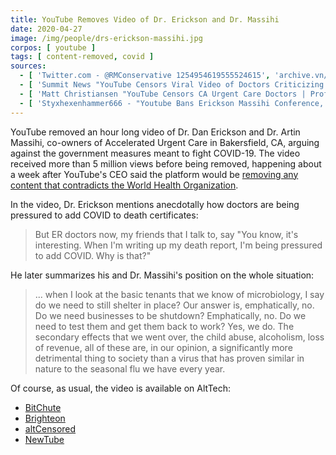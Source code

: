 ```yaml
---
title: YouTube Removes Video of Dr. Erickson and Dr. Massihi
date: 2020-04-27
image: /img/people/drs-erickson-massihi.jpg
corpos: [ youtube ]
tags: [ content-removed, covid ]
sources:
  - [ 'Twitter.com - @RMConservative 1254954619555524615', 'archive.vn/yPFfS' ]
  - [ 'Summit News "YouTube Censors Viral Video of Doctors Criticizing ''Stay-at-Home'' Order" by Paul Joseph Watson (28 April 2020)', 'archive.vn/HNKcR' ]
  - [ 'Matt Christiansen "YouTube Censors CA Urgent Care Doctors | Professional Opinion Is a Community Guidelines Violation" (29 April 2020)', 'www.bitchute.com/video/RCRfxQ38TXE/' ]
  - [ 'Styxhexenhammer666 - "Youtube Bans Erickson Massihi Conference, For Disagreeing with the WHO (Bitchute Exclusive)" (29 April 2020)', 'www.bitchute.com/video/yeZsZ1RhOpDa/' ]
---
```


YouTube removed an hour long video of Dr. Dan Erickson and Dr. Artin Massihi,
co-owners of Accelerated Urgent Care in Bakersfield, CA, arguing against the
government measures meant to fight COVID-19. The video received more than 5
million views before being removed, happening about a week after YouTube's CEO
said the platform would be [removing any content that contradicts the World Health
Organization](/e/youtube-says-contradicting-who-will-violate-guidelines/).

In the video, Dr. Erickson mentions anecdotally how doctors are being pressured
to add COVID to death certificates:
> But ER doctors now, my friends that I talk to, say "You know, it's
> interesting. When I'm writing up my death report, I'm being pressured to add
> COVID. Why is that?"

He later summarizes his and Dr. Massihi's position on the whole situation:
> ... when I look at the basic tenants that we know of microbiology, I say do
> we need to still shelter in place? Our answer is, emphatically, no. Do we
> need businesses to be shutdown? Emphatically, no. Do we need to test them and
> get them back to work? Yes, we do. The secondary effects that we went over,
> the child abuse, alcoholism, loss of revenue, all of these are, in our
> opinion, a significantly more detrimental thing to society than a virus that
> has proven similar in nature to the seasonal flu we have every year.

Of course, as usual, the video is available on AltTech:
* [BitChute](https://www.bitchute.com/video/oGVRqleTzzMi/)
* [Brighteon](https://www.brighteon.com/b8fbf12e-2b5c-4d23-bb08-34116b7edd0e)
* [altCensored](https://altcensored.com/watch?v=zgMzkMtElbI)
* [NewTube](https://newtube.app/user/anthony/GlkxUvo)
